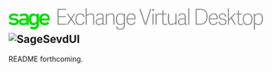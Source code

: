 ![SageSevdLogoGreen](https://raw.githubusercontent.com/SagePayments/Sage-Exchange-Virtual-Desktop/master/logo-sage-exchange-virtual-desktop-@2x.png)
![SageSevdUI](https://developer.sagepayments.com/sites/default/files/paymentsolutions-virtual-desktop_v1.png)
---
README forthcoming.
